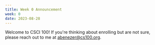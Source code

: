 ```yaml
---
title: Week 0 Announcement
week: 0
date: 2023-08-28
---
```


Welcome to CSCI 100! If you're thinking about enrolling but are not sure, please reach out to me at abenezer@cs100.org.
